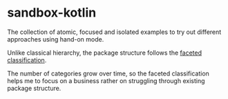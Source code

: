 # sandbox-kotlin

The collection of atomic, focused and isolated examples to try out different approaches using hand-on mode.

Unlike classical hierarchy, the package structure follows the [faceted classification](https://en.wikipedia.org/wiki/Faceted_classification).

The number of categories grow over time, so the faceted classification helps me to focus on a business rather on struggling through existing package structure.